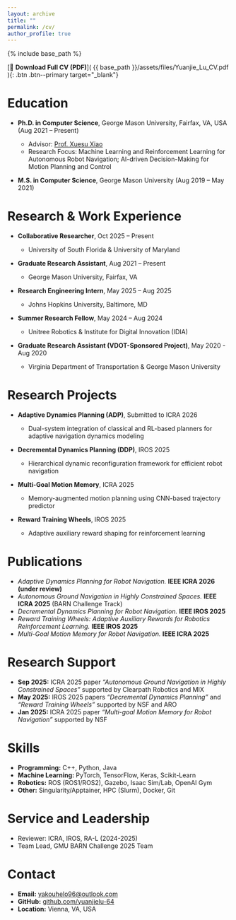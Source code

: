 ```yaml
---
layout: archive
title: ""
permalink: /cv/
author_profile: true
---
```


{% include base_path %}

[📄 **Download Full CV (PDF)**]( {{ base_path }}/assets/files/Yuanjie_Lu_CV.pdf ){: .btn .btn--primary target="_blank"}

Education
======
* **Ph.D. in Computer Science**, George Mason University, Fairfax, VA, USA (Aug 2021 – Present)
  * Advisor: [Prof. Xuesu Xiao](https://cs.gmu.edu/~xiao/)
  * Research Focus: Machine Learning and Reinforcement Learning for Autonomous Robot Navigation; AI-driven Decision-Making for Motion Planning and Control

* **M.S. in Computer Science**, George Mason University (Aug 2019 – May 2021)

Research & Work Experience
======
* **Collaborative Researcher**, Oct 2025 – Present  
  * University of South Florida & University of Maryland  

* **Graduate Research Assistant**, Aug 2021 – Present  
  * George Mason University, Fairfax, VA  

* **Research Engineering Intern**, May 2025 – Aug 2025  
  * Johns Hopkins University, Baltimore, MD  

* **Summer Research Fellow**, May 2024 – Aug 2024  
  * Unitree Robotics & Institute for Digital Innovation (IDIA)  
 
* **Graduate Research Assistant (VDOT-Sponsored Project)**, May 2020 - Aug 2020 
  * Virginia Department of Transportation & George Mason University
    
Research Projects
======
* **Adaptive Dynamics Planning (ADP)**, Submitted to ICRA 2026  
  * Dual-system integration of classical and RL-based planners for adaptive navigation dynamics modeling  

* **Decremental Dynamics Planning (DDP)**, IROS 2025  
  * Hierarchical dynamic reconfiguration framework for efficient robot navigation  

* **Multi-Goal Motion Memory**, ICRA 2025  
  * Memory-augmented motion planning using CNN-based trajectory predictor  

* **Reward Training Wheels**, IROS 2025  
  * Adaptive auxiliary reward shaping for reinforcement learning  

Publications
======
* *Adaptive Dynamics Planning for Robot Navigation.* **IEEE ICRA 2026 (under review)**  
* *Autonomous Ground Navigation in Highly Constrained Spaces.* **IEEE ICRA 2025** (BARN Challenge Track)  
* *Decremental Dynamics Planning for Robot Navigation.* **IEEE IROS 2025**  
* *Reward Training Wheels: Adaptive Auxiliary Rewards for Robotics Reinforcement Learning.* **IEEE IROS 2025**  
* *Multi-Goal Motion Memory for Robot Navigation.* **IEEE ICRA 2025**

Research Support
======
* **Sep 2025:** ICRA 2025 paper *“Autonomous Ground Navigation in Highly Constrained Spaces”* supported by Clearpath Robotics and MIX  
* **May 2025:** IROS 2025 papers *“Decremental Dynamics Planning”* and *“Reward Training Wheels”* supported by NSF and ARO  
* **Jan 2025:** ICRA 2025 paper *“Multi-goal Motion Memory for Robot Navigation”* supported by NSF  

Skills
======
* **Programming:** C++, Python, Java  
* **Machine Learning:** PyTorch, TensorFlow, Keras, Scikit-Learn 
* **Robotics:** ROS (ROS1/ROS2), Gazebo, Isaac Sim/Lab, OpenAI Gym
* **Other:** Singularity/Apptainer, HPC (Slurm), Docker, Git  

Service and Leadership
======
* Reviewer: ICRA, IROS, RA-L (2024-2025) 
* Team Lead, GMU BARN Challenge 2025 Team  

Contact
======
* **Email:** yakouhelo96@outlook.com  
* **GitHub:** [github.com/yuanjielu-64](https://github.com/yuanjielu-64)  
* **Location:** Vienna, VA, USA
